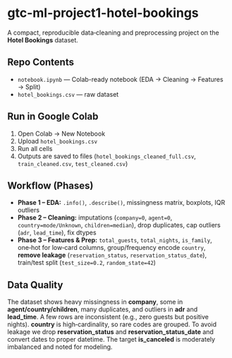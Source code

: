 # gtc-ml-project1-hotel-bookings

A compact, reproducible data‑cleaning and preprocessing project on the **Hotel Bookings** dataset.

## Repo Contents
- `notebook.ipynb` — Colab-ready notebook (EDA → Cleaning → Features → Split)
- `hotel_bookings.csv` — raw dataset

## Run in Google Colab
1. Open Colab → New Notebook  
2. Upload `hotel_bookings.csv`  
3. Run all cells  
4. Outputs are saved to files (`hotel_bookings_cleaned_full.csv`, `train_cleaned.csv`, `test_cleaned.csv`)

## Workflow (Phases)
- **Phase 1 – EDA:** `.info()`, `.describe()`, missingness matrix, boxplots, IQR outliers  
- **Phase 2 – Cleaning:** imputations (`company=0`, `agent=0`, `country=mode/Unknown`, `children=median`), drop duplicates, cap outliers (`adr`, `lead_time`), fix dtypes  
- **Phase 3 – Features & Prep:** `total_guests`, `total_nights`, `is_family`, one‑hot for low‑card columns, group/frequency encode `country`, **remove leakage** (`reservation_status`, `reservation_status_date`), train/test split (`test_size=0.2`, `random_state=42`)

## Data Quality 
The dataset shows heavy missingness in **company**, some in **agent/country/children**, many duplicates, and outliers in **adr** and **lead_time**. A few rows are inconsistent (e.g., zero guests but positive nights). **country** is high‑cardinality, so rare codes are grouped. To avoid leakage we drop **reservation_status** and **reservation_status_date** and convert dates to proper datetime. The target **is_canceled** is moderately imbalanced and noted for modeling.
